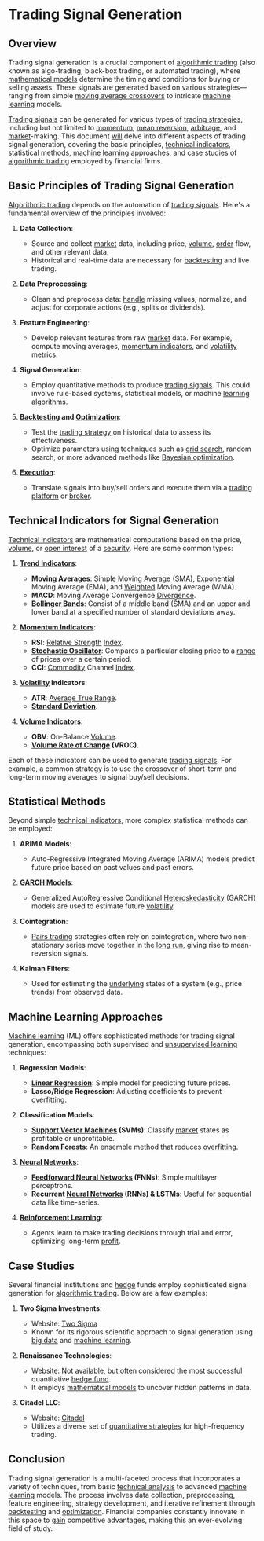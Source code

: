 # Trading Signal Generation

## Overview

Trading signal generation is a crucial component of [algorithmic trading](../a/algorithmic_trading.md) (also known as algo-trading, black-box trading, or automated trading), where [mathematical models](../m/mathematical_models_in_trading.md) determine the timing and conditions for buying or selling assets. These signals are generated based on various strategies—ranging from simple [moving average crossovers](../m/moving_average_crossovers.md) to intricate [machine learning](../m/machine_learning.md) models.

[Trading signals](../t/trading_signals.md) can be generated for various types of [trading strategies](../t/trading_strategies.md), including but not limited to [momentum](../m/momentum.md), [mean reversion](../m/mean_reversion.md), [arbitrage](../a/arbitrage.md), and [market](../m/market.md)-making. This document [will](../w/will.md) delve into different aspects of trading signal generation, covering the basic principles, [technical indicators](../t/technical_indicators.md), statistical methods, [machine learning](../m/machine_learning.md) approaches, and case studies of [algorithmic trading](../a/algorithmic_trading.md) employed by financial firms.

## Basic Principles of Trading Signal Generation

[Algorithmic trading](../a/algorithmic_trading.md) depends on the automation of [trading signals](../t/trading_signals.md). Here's a fundamental overview of the principles involved:

1. **Data Collection**:
   - Source and collect [market](../m/market.md) data, including price, [volume](../v/volume.md), [order](../o/order.md) flow, and other relevant data.
   - Historical and real-time data are necessary for [backtesting](../b/backtesting.md) and live trading.

2. **Data Preprocessing**:
   - Clean and preprocess data: [handle](../h/handle.md) missing values, normalize, and adjust for corporate actions (e.g., splits or dividends).

3. **Feature Engineering**:
   - Develop relevant features from raw [market](../m/market.md) data. For example, compute moving averages, [momentum indicators](../m/momentum_indicators.md), and [volatility](../v/volatility.md) metrics.

4. **Signal Generation**:
   - Employ quantitative methods to produce [trading signals](../t/trading_signals.md). This could involve rule-based systems, statistical models, or machine [learning algorithms](../l/learning_algorithms_in_trading.md).

5. **[Backtesting](../b/backtesting.md) and [Optimization](../o/optimization.md)**:
   - Test the [trading strategy](../t/trading_strategy.md) on historical data to assess its effectiveness.
   - Optimize parameters using techniques such as [grid search](../g/grid_search_in_trading.md), random search, or more advanced methods like [Bayesian optimization](../b/bayesian_optimization.md).

6. **[Execution](../e/execution.md)**:
   - Translate signals into buy/sell orders and execute them via a [trading platform](../t/trading_platform.md) or [broker](../b/broker.md).

## Technical Indicators for Signal Generation

[Technical indicators](../t/technical_indicators.md) are mathematical computations based on the price, [volume](../v/volume.md), or [open interest](../o/open_interest.md) of a [security](../s/security.md). Here are some common types:

1. **[Trend Indicators](../t/trend_indicators.md)**:
   - **Moving Averages**: Simple Moving Average (SMA), Exponential Moving Average (EMA), and [Weighted](../w/weighted.md) Moving Average (WMA).
   - **MACD**: Moving Average Convergence [Divergence](../d/divergence.md).
   - **[Bollinger Bands](../b/bollinger_bands.md)**: Consist of a middle band (SMA) and an upper and lower band at a specified number of standard deviations away.

2. **[Momentum Indicators](../m/momentum_indicators.md)**:
   - **RSI**: [Relative Strength](../r/relative_strength.md) [Index](../i/index_instrument.md).
   - **[Stochastic Oscillator](../s/stochastic_oscillator.md)**: Compares a particular closing price to a [range](../r/range.md) of prices over a certain period.
   - **CCI**: [Commodity](../c/commodity.md) Channel [Index](../i/index_instrument.md).

3. **[Volatility](../v/volatility.md) Indicators**:
   - **ATR**: [Average True Range](../a/average_true_range_(atr).md).
   - **[Standard Deviation](../s/standard_deviation.md)**.

4. **[Volume Indicators](../v/volume_indicators.md)**:
   - **OBV**: On-Balance [Volume](../v/volume.md).
   - **[Volume Rate of Change](../v/volume_rate_of_change.md) (VROC)**.

Each of these indicators can be used to generate [trading signals](../t/trading_signals.md). For example, a common strategy is to use the crossover of short-term and long-term moving averages to signal buy/sell decisions.

## Statistical Methods

Beyond simple [technical indicators](../t/technical_indicators.md), more complex statistical methods can be employed:

1. **ARIMA Models**:
   - Auto-Regressive Integrated Moving Average (ARIMA) models predict future price based on past values and past errors.

2. **[GARCH Models](../g/garch_models.md)**:
   - Generalized AutoRegressive Conditional [Heteroskedasticity](../h/heteroskedasticity.md) (GARCH) models are used to estimate future [volatility](../v/volatility.md).

3. **Cointegration**:
   - [Pairs trading](../p/pairs_trading.md) strategies often rely on cointegration, where two non-stationary series move together in the [long run](../l/long_run.md), giving rise to mean-reversion signals.

4. **Kalman Filters**:
   - Used for estimating the [underlying](../u/underlying.md) states of a system (e.g., price trends) from observed data.

## Machine Learning Approaches

[Machine learning](../m/machine_learning.md) (ML) offers sophisticated methods for trading signal generation, encompassing both supervised and [unsupervised learning](../u/unsupervised_learning.md) techniques:

1. **Regression Models**:
   - **[Linear Regression](../l/linear_regression.md)**: Simple model for predicting future prices.
   - **Lasso/Ridge Regression**: Adjusting coefficients to prevent [overfitting](../o/overfitting.md).

2. **Classification Models**:
   - **[Support Vector Machines](../s/support_vector_machines_in_trading.md) (SVMs)**: Classify [market](../m/market.md) states as profitable or unprofitable.
   - **[Random Forests](../r/random_forests_in_trading.md)**: An ensemble method that reduces [overfitting](../o/overfitting.md).

3. **[Neural Networks](../n/neural_networks_in_trading.md)**:
   - **[Feedforward Neural Networks](../f/feedforward_neural_networks.md) (FNNs)**: Simple multilayer perceptrons.
   - **Recurrent [Neural Networks](../n/neural_networks_in_trading.md) (RNNs) & LSTMs**: Useful for sequential data like time-series.

4. **[Reinforcement Learning](../r/reinforcement_learning.md)**:
   - Agents learn to make trading decisions through trial and error, optimizing long-term [profit](../p/profit.md).

## Case Studies

Several financial institutions and [hedge](../h/hedge.md) funds employ sophisticated signal generation for [algorithmic trading](../a/algorithmic_trading.md). Below are a few examples:

1. **Two Sigma Investments**:
   - Website: [Two Sigma](https://www.twosigma.com/)
   - Known for its rigorous scientific approach to signal generation using [big data](../b/big_data_in_trading.md) and [machine learning](../m/machine_learning.md).

2. **Renaissance Technologies**:
   - Website: Not available, but often considered the most successful quantitative [hedge fund](../h/hedge_fund.md).
   - It employs [mathematical models](../m/mathematical_models_in_trading.md) to uncover hidden patterns in data.

3. **Citadel LLC**:
   - Website: [Citadel](https://www.citadel.com/)
   - Utilizes a diverse set of [quantitative strategies](../q/quantitative_strategies_in_trading.md) for high-frequency trading.

## Conclusion

Trading signal generation is a multi-faceted process that incorporates a variety of techniques, from basic [technical analysis](../t/technical_analysis.md) to advanced [machine learning](../m/machine_learning.md) models. The process involves data collection, preprocessing, feature engineering, strategy development, and iterative refinement through [backtesting](../b/backtesting.md) and [optimization](../o/optimization.md). Financial companies constantly innovate in this space to [gain](../g/gain.md) competitive advantages, making this an ever-evolving field of study.
